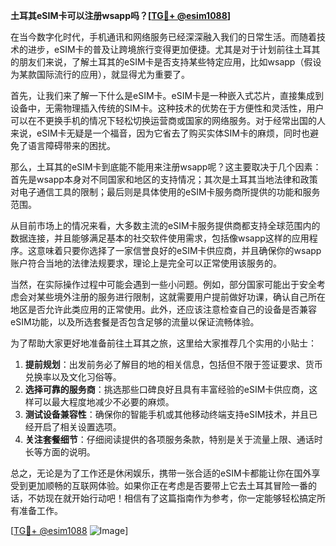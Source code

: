 **土耳其eSIM卡可以注册wsapp吗？[[TG💪+ @esim1088](https://t.me/s/esim1088)]**

在当今数字化时代，手机通讯和网络服务已经深深融入我们的日常生活。而随着技术的进步，eSIM卡的普及让跨境旅行变得更加便捷。尤其是对于计划前往土耳其的朋友们来说，了解土耳其的eSIM卡是否支持某些特定应用，比如wsapp（假设为某款国际流行的应用），就显得尤为重要了。

首先，让我们来了解一下什么是eSIM卡。eSIM卡是一种嵌入式芯片，直接集成到设备中，无需物理插入传统的SIM卡。这种技术的优势在于方便性和灵活性，用户可以在不更换手机的情况下轻松切换运营商或国家的网络服务。对于经常出国的人来说，eSIM卡无疑是一个福音，因为它省去了购买实体SIM卡的麻烦，同时也避免了语言障碍带来的困扰。

那么，土耳其的eSIM卡到底能不能用来注册wsapp呢？这主要取决于几个因素：首先是wsapp本身对不同国家和地区的支持情况；其次是土耳其当地法律和政策对电子通信工具的限制；最后则是具体使用的eSIM卡服务商所提供的功能和服务范围。

从目前市场上的情况来看，大多数主流的eSIM卡服务提供商都支持全球范围内的数据连接，并且能够满足基本的社交软件使用需求，包括像wsapp这样的应用程序。这意味着只要你选择了一家信誉良好的eSIM卡供应商，并且确保你的wsapp账户符合当地的法律法规要求，理论上是完全可以正常使用该服务的。

当然，在实际操作过程中可能会遇到一些小问题。例如，部分国家可能出于安全考虑会对某些境外注册的服务进行限制，这就需要用户提前做好功课，确认自己所在地区是否允许此类应用的正常使用。此外，还应该注意检查自己的设备是否兼容eSIM功能，以及所选套餐是否包含足够的流量以保证流畅体验。

为了帮助大家更好地准备前往土耳其之旅，这里给大家推荐几个实用的小贴士：

1. **提前规划**：出发前务必了解目的地的相关信息，包括但不限于签证要求、货币兑换率以及文化习俗等。
2. **选择可靠的服务商**：挑选那些口碑良好且具有丰富经验的eSIM卡供应商，这样可以最大程度地减少不必要的麻烦。
3. **测试设备兼容性**：确保你的智能手机或其他移动终端支持eSIM技术，并且已经开启了相关设置选项。
4. **关注套餐细节**：仔细阅读提供的各项服务条款，特别是关于流量上限、通话时长等方面的说明。

总之，无论是为了工作还是休闲娱乐，携带一张合适的eSIM卡都能让你在国外享受到更加顺畅的互联网体验。如果你正在考虑是否要带上它去土耳其冒险一番的话，不妨现在就开始行动吧！相信有了这篇指南作为参考，你一定能够轻松搞定所有准备工作。

[[TG💪+ @esim1088](https://t.me/s/esim1088) ![Image](https://i.postimg.cc/4NQfJmqS/Snipaste-2025-05-13-00-14-12.png)]